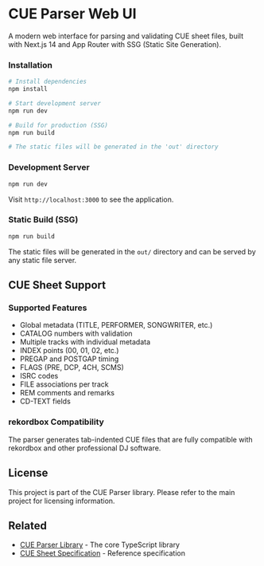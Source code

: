 # CUE Parser Web UI

A modern web interface for parsing and validating CUE sheet files, built with Next.js 14 and App Router with SSG (Static Site Generation).

### Installation

```bash
# Install dependencies
npm install

# Start development server
npm run dev

# Build for production (SSG)
npm run build

# The static files will be generated in the 'out' directory
```

### Development Server

```bash
npm run dev
```

Visit `http://localhost:3000` to see the application.

### Static Build (SSG)

```bash
npm run build
```

The static files will be generated in the `out/` directory and can be served by any static file server.

## CUE Sheet Support

### Supported Features

- Global metadata (TITLE, PERFORMER, SONGWRITER, etc.)
- CATALOG numbers with validation
- Multiple tracks with individual metadata
- INDEX points (00, 01, 02, etc.)
- PREGAP and POSTGAP timing
- FLAGS (PRE, DCP, 4CH, SCMS)
- ISRC codes
- FILE associations per track
- REM comments and remarks
- CD-TEXT fields

### rekordbox Compatibility

The parser generates tab-indented CUE files that are fully compatible with rekordbox and other professional DJ software.

## License

This project is part of the CUE Parser library. Please refer to the main project for licensing information.

## Related

- [CUE Parser Library](../README.md) - The core TypeScript library
- [CUE Sheet Specification](https://wyday.com/cuesharp/specification.php) - Reference specification